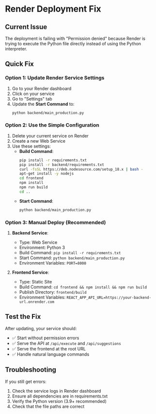 # Render Deployment Fix

## Current Issue
The deployment is failing with "Permission denied" because Render is trying to execute the Python file directly instead of using the Python interpreter.

## Quick Fix

### Option 1: Update Render Service Settings
1. Go to your Render dashboard
2. Click on your service
3. Go to "Settings" tab
4. Update the **Start Command** to:
   ```bash
   python backend/main_production.py
   ```

### Option 2: Use the Simple Configuration
1. Delete your current service on Render
2. Create a new Web Service
3. Use these settings:
   - **Build Command**:
     ```bash
     pip install -r requirements.txt
     pip install -r backend/requirements.txt
     curl -fsSL https://deb.nodesource.com/setup_18.x | bash -
     apt-get install -y nodejs
     cd frontend
     npm install
     npm run build
     cd ..
     ```
   - **Start Command**:
     ```bash
     python backend/main_production.py
     ```

### Option 3: Manual Deploy (Recommended)
1. **Backend Service**:
   - Type: Web Service
   - Environment: Python 3
   - Build Command: `pip install -r requirements.txt`
   - Start Command: `python backend/main_production.py`
   - Environment Variables: `PORT=8000`

2. **Frontend Service**:
   - Type: Static Site
   - Build Command: `cd frontend && npm install && npm run build`
   - Publish Directory: `frontend/build`
   - Environment Variables: `REACT_APP_API_URL=https://your-backend-url.onrender.com`

## Test the Fix
After updating, your service should:
- ✅ Start without permission errors
- ✅ Serve the API at `/api/execute` and `/api/suggestions`
- ✅ Serve the frontend at the root URL
- ✅ Handle natural language commands

## Troubleshooting
If you still get errors:
1. Check the service logs in Render dashboard
2. Ensure all dependencies are in requirements.txt
3. Verify the Python version (3.9+ recommended)
4. Check that the file paths are correct
